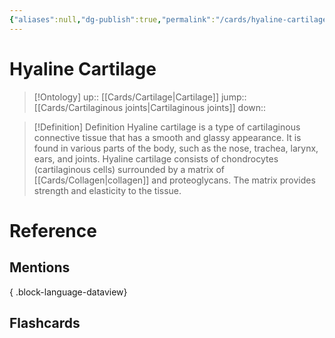 ```yaml
---
{"aliases":null,"dg-publish":true,"permalink":"/cards/hyaline-cartilage/","dgPassFrontmatter":true}
---
```


# Hyaline Cartilage

> [!Ontology]
> up:: [[Cards/Cartilage\|Cartilage]]
> jump:: [[Cards/Cartilaginous joints\|Cartilaginous joints]]
> down:: 

> [!Definition] Definition
> Hyaline cartilage is a type of cartilaginous connective tissue that has a smooth and glassy appearance. It is found in various parts of the body, such as the nose, trachea, larynx, ears, and joints. Hyaline cartilage consists of chondrocytes (cartilaginous cells) surrounded by a matrix of [[Cards/Collagen\|collagen]] and proteoglycans. The matrix provides strength and elasticity to the tissue.

# Reference

## Mentions

{ .block-language-dataview}

## Flashcards
